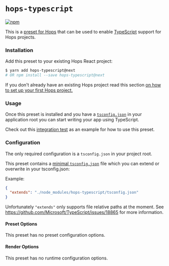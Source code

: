 # `hops-typescript`

[![npm](https://img.shields.io/npm/v/hops-typescript.svg)](https://www.npmjs.com/package/hops-typescript)

This is a [preset for Hops](https://github.com/xing/hops/tree/wip-docs-next#presets) that can be used to enable [TypeScript](https://www.typescriptlang.org/) support for Hops projects.

### Installation

Add this preset to your existing Hops React project:

```bash
$ yarn add hops-typescript@next
# OR npm install --save hops-typescript@next
```

If you don't already have an existing Hops project read this section [on how to set up your first Hops project.](https://github.com/xing/hops/tree/wip-docs-next#quick-start)

### Usage

Once this preset is installed and you have a [`tsconfig.json`](https://www.typescriptlang.org/docs/handbook/tsconfig-json.html) in your application root you can start writing your app using TypeScript.

Check out this [integration test](https://github.com/xing/hops/tree/next/packages/spec/integration/typescript) as an example for how to use this preset.

### Configuration

The only required configuration is a `tsconfig.json` in your project root.

This preset contains a [minimal `tsconfig.json`](https://github.com/xing/hops/blob/next/packages/typescript/tsconfig.json) file which you can extend or overwrite in your tsconfig.json:

Example:

```json
{
  "extends": "./node_modules/hops-typescript/tsconfig.json"
}
```

Unfortunately `"extends"` only supports file relative paths at the moment. See https://github.com/Microsoft/TypeScript/issues/18865 for more information.

#### Preset Options

This preset has no preset configuration options.

#### Render Options

This preset has no runtime configuration options.
